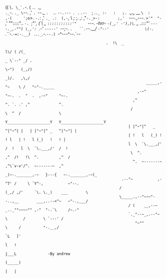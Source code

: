 
((
\\``.
\_`.``-.
( `.`.` `._  
 `._`-.    `._
   \`--.   ,' `.
    `--._  `.  .`.
     `--.--- `. ` `.
         `.--  `;  .`._
           :-   :   ;. `.__,.,__ __
            `\  :       ,-(     ';o`>.
              `-.`:   ,'   `._ .:  (,-`,
                 \    ;      ;.  ,:
             ,"`-._>-:        ;,'  `---.,---.
             `>'"  "-`       ,'   "":::::".. `-.
              `;"'_,  (\`\ _ `:::::::::::'"     `---.
      -hrr-    `-(_,' -'),)\`.       _      .::::"'  `----._,-"")
                   \_,': `.-' `-----' `--;-.   `.   ``.`--.____/
                     `-^--'                \(-.  `.``-.`-=:-.__)
                                            `  `.`.`._`.-._`--.)
                                                 `-^---^--.`--


                                                 .  !\  _
                                                                             l\/ ( /(_
                                                                            _ \`--" _/ .
                                                                            \~")   (_,/)
                                                                            _)/.   ,\,/
                                                                   _____,-"~    \ /   "~"-._____
                                                               ,-~"     "~-.  .  "  .  ,-~"     "~-.
                                                             ,^             ^. `. .' ,^             ^.
                                                            /                 \  ^  /                 \
                                                           Y___________________Y   Y___________________Y
                                                           | |^~"|^   _ ^|"~^| |   | |"~"|^ _   ^|"~"| |
                                                           | !   l   (_) !   ! l   | !   l (_)   !   ! |
                                                           l  \  `\.___,/'  /  !   l  \  `\.___,/'  /  !
                                                            \  ^.         ,^  /!   !\  ^.         ,^  /
                                                             ^.  ~-------~  ,^\`v-v'/^.  ~-------~  ,^
                                                             _)~-._______,-~   }---{   ~-._______,-~(_
                                                        .--"~           ,-^7' /     \ `Y^-,           ~"--.
                                                       /               (_,/ ,/'     `\. \._)    ___        \
                                                       \_____.,--"~~~"--..,__        ___,..--<"~   ~"-.,___/
                                                           / (    __,--~ _.._""~~~~"" ,-"  "-.`\     /~.-"
                                                           `._"--~_,.--"~    \       /        \ `---' /
                                                              "~""            \     /          "-.__,/
                                                                              `L   ]'
                                                                               l   !
                                                                               j___L              -By andrew
                                                                              (_____)
                                                                               |   |
